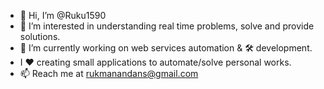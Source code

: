 - 👋 Hi, I’m @Ruku1590
- 👀 I’m interested in understanding real time problems, solve and provide solutions.
- 🌱 I’m currently working on web services automation & 🛠 development.
- I ❤️ creating small applications to automate/solve personal works.
- 📫 Reach me at rukmanandans@gmail.com

<!---
Ruku1590/Ruku1590 is a ✨ special ✨ repository because its `README.md` (this file) appears on your GitHub profile.
You can click the Preview link to take a look at your changes.
--->
